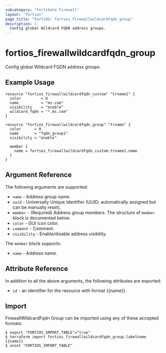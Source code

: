 ```yaml
---
subcategory: "FortiGate Firewall"
layout: "fortios"
page_title: "FortiOS: fortios_firewallwildcardfqdn_group"
description: |-
  Config global Wildcard FQDN address groups.
---
```


# fortios_firewallwildcardfqdn_group
Config global Wildcard FQDN address groups.

## Example Usage

```hcl
resource "fortios_firewallwildcardfqdn_custom" "trname1" {
  color         = 0
  name          = "ms.com"
  visibility    = "enable"
  wildcard_fqdn = "*.ms.com"
}

resource "fortios_firewallwildcardfqdn_group" "trname" {
  color      = 0
  name       = "fqdn_group1"
  visibility = "enable"

  member {
    name = fortios_firewallwildcardfqdn_custom.trname1.name
  }
}
```

## Argument Reference

The following arguments are supported:

* `name` - Address group name.
* `uuid` - Universally Unique Identifier (UUID; automatically assigned but can be manually reset).
* `member` - (Required) Address group members. The structure of `member` block is documented below.
* `color` - GUI icon color.
* `comment` - Comment.
* `visibility` - Enable/disable address visibility.

The `member` block supports:

* `name` - Address name.


## Attribute Reference

In addition to all the above arguments, the following attributes are exported:
* `id` - an identifier for the resource with format {{name}}.

## Import

FirewallWildcardFqdn Group can be imported using any of these accepted formats:
```
$ export "FORTIOS_IMPORT_TABLE"="true"
$ terraform import fortios_firewallwildcardfqdn_group.labelname {{name}}
$ unset "FORTIOS_IMPORT_TABLE"
```

